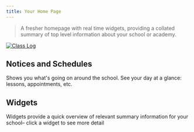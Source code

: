 ```yaml
---
title: Your Home Page
---
```


> A fresher homepage with real time widgets, providing a collated summary of top level information about your school or academy.

[![Class Log](https://img.youtube.com/vi/bxI1ricmZV0/0.jpg)](https://www.youtube.com/watch?v=bxI1ricmZV0)

## Notices and Schedules

Shows you what's going on around the school. See your day at a glance: lessons, appointments, etc.

## Widgets

Widgets provide a quick overview of relevant summary information for your school– click a widget to see more detail
